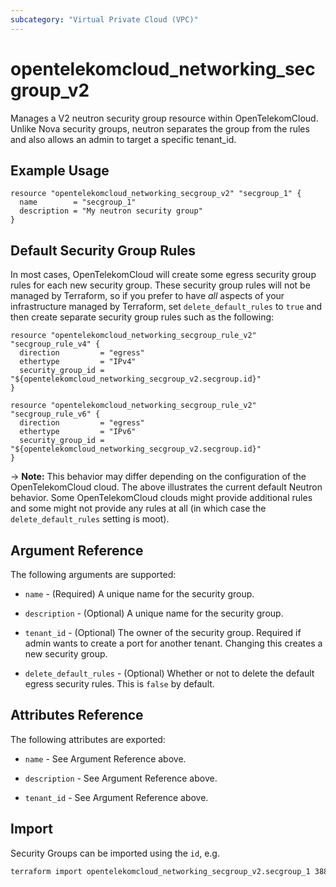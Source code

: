 ```yaml
---
subcategory: "Virtual Private Cloud (VPC)"
---
```


# opentelekomcloud_networking_secgroup_v2

Manages a V2 neutron security group resource within OpenTelekomCloud.
Unlike Nova security groups, neutron separates the group from the rules
and also allows an admin to target a specific tenant_id.

## Example Usage

```hcl
resource "opentelekomcloud_networking_secgroup_v2" "secgroup_1" {
  name        = "secgroup_1"
  description = "My neutron security group"
}
```

## Default Security Group Rules

In most cases, OpenTelekomCloud will create some egress security group rules for each
new security group. These security group rules will not be managed by
Terraform, so if you prefer to have *all* aspects of your infrastructure
managed by Terraform, set `delete_default_rules` to `true` and then create
separate security group rules such as the following:

```hcl
resource "opentelekomcloud_networking_secgroup_rule_v2" "secgroup_rule_v4" {
  direction         = "egress"
  ethertype         = "IPv4"
  security_group_id = "${opentelekomcloud_networking_secgroup_v2.secgroup.id}"
}

resource "opentelekomcloud_networking_secgroup_rule_v2" "secgroup_rule_v6" {
  direction         = "egress"
  ethertype         = "IPv6"
  security_group_id = "${opentelekomcloud_networking_secgroup_v2.secgroup.id}"
}
```

-> **Note:** This behavior may differ depending on the configuration of
the OpenTelekomCloud cloud. The above illustrates the current default Neutron
behavior. Some OpenTelekomCloud clouds might provide additional rules and some might
not provide any rules at all (in which case the `delete_default_rules` setting
is moot).

## Argument Reference

The following arguments are supported:

* `name` - (Required) A unique name for the security group.

* `description` - (Optional) A unique name for the security group.

* `tenant_id` - (Optional) The owner of the security group. Required if admin
  wants to create a port for another tenant. Changing this creates a new
  security group.

* `delete_default_rules` - (Optional) Whether or not to delete the default
  egress security rules. This is `false` by default.

## Attributes Reference

The following attributes are exported:

* `name` - See Argument Reference above.

* `description` - See Argument Reference above.

* `tenant_id` - See Argument Reference above.

## Import

Security Groups can be imported using the `id`, e.g.

```sh
terraform import opentelekomcloud_networking_secgroup_v2.secgroup_1 38809219-5e8a-4852-9139-6f461c90e8bc
```
